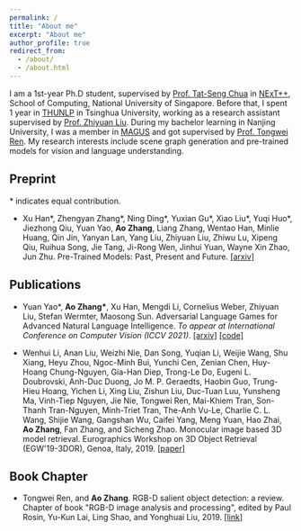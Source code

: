 ```yaml
---
permalink: /
title: "About me"
excerpt: "About me"
author_profile: true
redirect_from: 
  - /about/
  - /about.html
---
```


I am a 1st-year Ph.D student, supervised by [Prof. Tat-Seng Chua](https://www.chuatatseng.com/) in [NExT++](http://www.nextcenter.org/), School of Computing, National University of Singapore. Before that, I spent 1 year in [THUNLP](http://nlp.csai.tsinghua.edu.cn/) in Tsinghua University, working as a research assistant supervised by [Prof. Zhiyuan Liu](http://nlp.csai.tsinghua.edu.cn/~lzy/). During my bachelor learning in Nanjing University, I was a member in [MAGUS](https://magus.ink/) and got supervised by [Prof. Tongwei Ren](https://software.nju.edu.cn/rentw/). My research interests include scene graph generation and pre-trained models for vision and language understanding. 

## Preprint

\* indicates equal contribution.
* Xu Han\*, Zhengyan Zhang\*, Ning Ding\*, Yuxian Gu\*, Xiao Liu\*, Yuqi Huo\*, Jiezhong Qiu, Yuan Yao, <strong>Ao Zhang</strong>, Liang Zhang, Wentao Han, Minlie Huang, Qin Jin, Yanyan Lan, Yang Liu, Zhiyuan Liu, Zhiwu Lu, Xipeng Qiu, Ruihua Song, Jie Tang, Ji-Rong Wen, Jinhui Yuan, Wayne Xin Zhao, Jun Zhu. Pre-Trained Models: Past, Present and Future. [[arxiv]](https://arxiv.org/abs/2106.07139)


## Publications

* Yuan Yao\*, <strong>Ao Zhang\*</strong>, Xu Han, Mengdi Li, Cornelius Weber, Zhiyuan Liu, Stefan Wermter, Maosong Sun. Adversarial Language Games for Advanced Natural Language Intelligence. <i>To appear at International Conference on Computer Vision (ICCV 2021)</i>. [[arxiv]](https://arxiv.org/pdf/2103.15365.pdf) [[code]](https://github.com/thunlp/VisualDS)

* Wenhui Li, Anan Liu, Weizhi Nie, Dan Song, Yuqian Li, Weijie Wang, Shu Xiang, Heyu Zhou, Ngoc-Minh Bui, Yunchi Cen, Zenian Chen, Huy-Hoang Chung-Nguyen, Gia-Han Diep, Trong-Le Do, Eugeni L. Doubrovski, Anh-Duc Duong, Jo M. P. Geraedts, Haobin Guo, Trung-Hieu Hoang, Yichen Li, Xing Liu, Zishun Liu, Duc-Tuan Luu, Yunsheng Ma, Vinh-Tiep Nguyen, Jie Nie, Tongwei Ren, Mai-Khiem Tran, Son-Thanh Tran-Nguyen, Minh-Triet Tran, The-Anh Vu-Le, Charlie C. L. Wang, Shijie Wang, Gangshan Wu, Caifei Yang, Meng Yuan, Hao Zhai, <strong>Ao Zhang</strong>, Fan Zhang, and Sicheng Zhao. Monocular image based 3D model retrieval. Eurographics Workshop on 3D Object Retrieval (EGW'19-3DOR), Genoa, Italy, 2019. [[paper]](https://magus.ink/homepage_static/paper/shrec19-liw.pdf)


## Book Chapter
* Tongwei Ren, and <strong>Ao Zhang</strong>. RGB-D salient object detection: a review. Chapter of book "RGB-D image analysis and processing", edited by Paul Rosin, Yu-Kun Lai, Ling Shao, and Yonghuai Liu, 2019. [[link]](https://magus.ink/homepage_static/paper/chapter19-rentw.pdf)